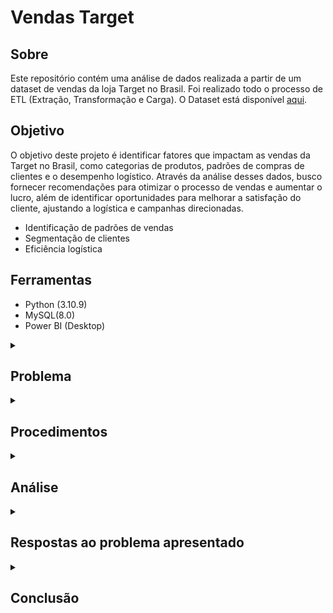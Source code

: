 # Vendas Target

## Sobre

Este repositório contém uma análise de dados realizada a partir de um dataset de vendas da loja Target no Brasil. Foi realizado todo o processo de ETL (Extração, Transformação e Carga).
O Dataset está disponível [aqui](https://www.kaggle.com/datasets/devarajv88/target-dataset).

## Objetivo

O objetivo deste projeto é identificar fatores que impactam as vendas da Target no Brasil, como categorias de produtos, padrões de compras de clientes e o desempenho logístico. Através da análise desses dados, busco fornecer recomendações para otimizar o processo de vendas e aumentar o lucro, além de identificar oportunidades para melhorar a satisfação do cliente, ajustando a logística e campanhas direcionadas.

- Identificação de padrões de vendas
- Segmentação de clientes
- Eficiência logística

## Ferramentas

- Python (3.10.9)
- MySQL(8.0)
- Power BI (Desktop)

<details>
<summary><h2>Problema</h2></summary>
Como otimizar as vendas da Target no Brasil, identificando padrões de consumo e segmentando clientes de acordo com suas preferências e comportamentos de compra?

- Existem períodos específicos do ano em que as vendas são mais baixas?
- Quais categorias de produtos estão tendo o melhor desempenho e quais poderiam ser melhoradas?
- Existem oportunidades de melhorar as vendas em determinadas regiões ou cidades?
- Quais grupos de clientes estão comprando mais? Como a Target pode direcionar suas campanhas para esses grupos?
- A empresa está cumprindo os prazos de entrega estimados?
- Como a logística pode ser melhorada para reduzir custos e melhorar a experiência do cliente?
</details>

<details>
<summary><h2>Procedimentos</h2></summary>

#### Extração (Extract):
- Os dados foram extraídos de um arquivo .csv disponível no Kaggle.com.
#### Carga (Load)
- Utilizando Python, os dados foram carregados diretamente para o MySQL, onde as tabelas necessárias foram criadas.
#### Transformação (Transform):
- Dentro do MySQL foram feitas transformações para corrigir dados inconsistentes e faltantes, garantindo a qualidade da informação.
#### Carga no Power BI:
- Após a transformação, os dados foram carregados no Power BI para visualização.
#### Criação de Medidas DAX:
- No Power BI, medidas DAX foram criadas para permitir análises dinâmicas e aprofundadas dos dados, com base no script já realizado no MySQL.
</details>

<details>
  <summary><h2>Análise</h2></summary>

### Principais indicadores

- Faturamento total: R$ 16.008.872;
- Número total de vendas: 99.441 pedidos;
- Ticket médio: R$ 154,10;
- Parcelamento médio: 2,85 vezes;
- Taxa de cancelamento: 0,63% (baixo, o que é positivo).

### Padrões de consumo e segmentação de clientes

- Segunda e terça-feira apresentam os maiores volumes de vendas;
- Sábado tem o menor volume, sugerindo que ações promocionais podem ser testadas nesse dia;
- Os picos de vendas ocorrem entre 10h e 16h, com o maior movimento às 16h;
- Baixo volume entre 0h e 6h, indicando que ações nesse período têm pouco impacto.

**Oportunidade**: Criar campanhas promocionais concentradas nos horários de pico e testar estratégias para aumentar vendas nas manhãs de segunda-feira.

### Produtos

**Categorias mais vendidas:**
- Cama Mesa e Banho (Bed, Table & Bath) 11.115 unidades;
- Saúde e Beleza (Health & Beauty) 9.670 unidades;
- Esporte e Lazer (Sport & Leisure) 8.641;
- Móveis (Furniture) 8.334;
- Computador e acessórios (Computers & Accessories) 7.827.

**Oportunidade**: Fortalecer estoques e campanhas para as categorias mais vendidas. Analisar categorias com baixa demanda e avaliar estratégias para impulsionar suas vendas.

### Análise geográfica

- Sudeste lidera os números, com 71.000 vendas (principalmente SP, RJ e MG);
- Sul tem 15.000 vendas;
- Nordeste e Centro-Oeste juntos somam 16.000 vendas, indicando potencial de crescimento;
- Norte tem o menor volume (2.000 vendas), o que pode estar relacionado a logística e frete elevado.

**Oportunidade**: Ampliar a presença no Nordeste e Norte, testando campanhas regionais e melhorando a logística. Avaliar estratégias para reduzir custos de frete e melhorar prazos de entrega nessas regiões.

### Logística e cumprimento de prazos

- Tempo médio de entrega: 12 dias;
- 92% das entregas dentro do prazo, mas 7,87% estão atrasadas.

**Estados com maior percentual de atrasos:**
- Alagoas (23%);
- Maranhão (18,88%);
- Piauí (15,35%).

**Oportunidade**: Revisar rotas e parceiros logísticos em estados críticos. Criar alertas internos para pedidos que ultrapassam 15 dias.

**Estados com o maior custo de frete:**
- Roraima (R$ 42,98);
- Paraíba (R$ 42,72);
- Rondônia (R$ 41,07).

**Oportunidade**: Avaliar alternativas logísticas e transportadoras regionais para reduzir custos nessas localidades.

</details>

<details>
<summary><h2>Respostas ao problema apresentado</h2></summary>

- Como otimizar as vendas, identificando padrões de consumo e segmentando clientes?

**Ações recomendadas:**

✔ Criar campanhas promocionais nos horários de pico (10h-16h).

✔ Testar descontos ou cupons no sábado, que tem menor volume de vendas.

✔ Segmentar clientes por região, priorizando o Nordeste e Norte para expansão.

### Existem períodos do ano com vendas mais baixas?

Sim. Os gráficos mostram quedas em março e junho. Dezembro e janeiro têm alta, indicando forte impacto do Natal e Ano Novo.

**Ação recomendada:**

✔ Criar campanhas sazonais para períodos de baixa.

### Quais categorias de produtos têm melhor desempenho e quais podem ser melhoradas?

Bed, Table & Bath, Health & Beauty e Sport & Leisure. Categorias com menor desempenho devem ser analisadas: Computadores & Acessórios e Eletrônicos podem ter baixa demanda ou preços pouco competitivos.

### Existem oportunidades de melhorar as vendas em determinadas regiões ou cidades?

Sim. O Sudeste é dominante, mas o Nordeste e Norte têm espaço para crescimento. O frete alto pode estar desestimulando vendas nessas regiões.

**Ação recomendada:**

✔ Reduzir frete e prazos de entrega para melhorar a conversão.

### Quais grupos de clientes estão comprando mais? Como direcionar campanhas?

Perfis de compra: 63,5% das compras estão entre R$ 101 e R$ 200. Poucas compras acima de R$ 200, indicando que produtos mais caros podem estar com barreiras de conversão.

**Ação recomendada:**

✔ Criar parcelamentos atrativos para incentivar compras acima de R$ 200.

### A empresa está cumprindo os prazos de entrega?

Parcialmente. 92% das entregas estão no prazo, mas 8% ainda atrasam. O tempo médio de atraso é alto em alguns estados (AP = 48 dias!).

**Ação recomendada:**

✔ Melhorar a logística nas regiões mais afetadas e revisar transportadoras.

### Como a logística pode ser melhorada para reduzir custos e melhorar a experiência do cliente?

Problemas identificados:
- Fretes altos no Norte e Nordeste. Altos índices de atraso em estados como AP e RR. 

**Ações recomendadas:**

✔ Parcerias com transportadoras regionais para reduzir custos.

✔ Implementação de um sistema de rastreamento mais eficiente.

</details>

<details>
<summary><h2>Conclusão</h2></summary>

Em resumo, essas são as oportunidades identificadas:

✔ Investir em campanhas promocionais estratégicas (melhores horários e sazonalidade).
 
✔ Melhorar a logística e reduzir custos de frete.

✔ Segmentar melhor os clientes por região e ticket médio.

✔ Ampliar a presença no Nordeste e Norte.

</details>
